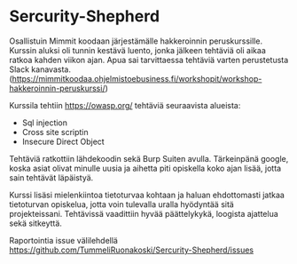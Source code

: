 # Sercurity-Shepherd

Osallistuin Mimmit koodaan järjestämälle hakkeroinnin peruskurssille. Kurssin aluksi oli tunnin kestävä luento, jonka jälkeen tehtäviä oli aikaa ratkoa kahden viikon ajan. Apua sai tarvittaessa tehtäviä varten perustetusta Slack kanavasta.
(https://mimmitkoodaa.ohjelmistoebusiness.fi/workshopit/workshop-hakkeroinnin-peruskurssi/)

Kurssila tehtiin https://owasp.org/ tehtäviä seuraavista alueista:

- Sql injection
- Cross site scriptin
- Insecure Direct Object

Tehtäviä ratkottiin lähdekoodin sekä Burp Suiten avulla. Tärkeinpänä google, koska asiat olivat minulle uusia ja aihetta piti opiskella koko ajan lisää, jotta sain tehtävät läpäistyä.

Kurssi lisäsi mielenkiintoa tietoturvaa kohtaan ja haluan ehdottomasti jatkaa tietoturvan opiskelua, jotta voin tulevalla uralla hyödyntää sitä projekteissani. Tehtävissä vaadittiin hyvää päättelykykä, loogista ajattelua sekä sitkeyttä. 

Raportointia issue välilehdellä https://github.com/TummeliRuonakoski/Sercurity-Shepherd/issues


